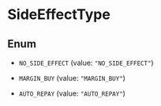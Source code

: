 

# SideEffectType

## Enum


* `NO_SIDE_EFFECT` (value: `"NO_SIDE_EFFECT"`)

* `MARGIN_BUY` (value: `"MARGIN_BUY"`)

* `AUTO_REPAY` (value: `"AUTO_REPAY"`)



